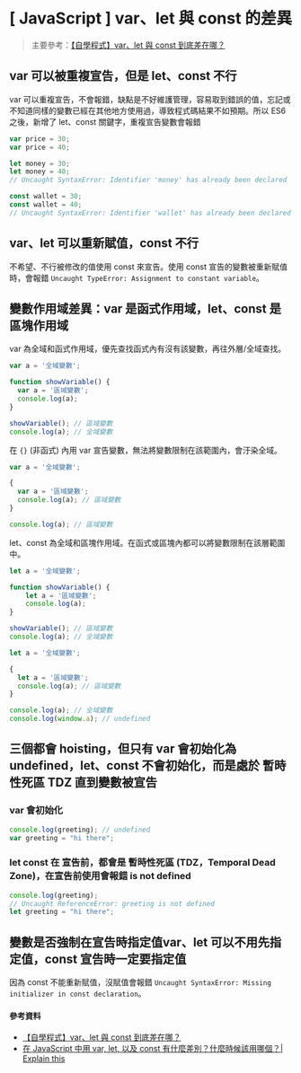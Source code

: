 # \[ JavaScript ] var、let 與 const 的差異
> 主要參考：<a href="https://vocus.cc/article/61e64209fd8978000115de66" target="_blank">【自學程式】var、let 與 const 到底差在哪？</a>

## var 可以被重複宣告，但是 let、const 不行
var 可以重複宣告，不會報錯，缺點是不好維護管理，容易取到錯誤的值，忘記或不知道同樣的變數已經在其他地方使用過，導致程式碼結果不如預期。所以 ES6 之後，新增了 let、const 關鍵字，重複宣告變數會報錯

```js
var price = 30;
var price = 40;

let money = 30;
let money = 40;
// Uncaught SyntaxError: Identifier 'money' has already been declared

const wallet = 30;
const wallet = 40;
// Uncaught SyntaxError: Identifier 'wallet' has already been declared

```

## var、let 可以重新賦值，const 不行
不希望、不行被修改的值使用 const 來宣告。使用 const 宣告的變數被重新賦值時，會報錯 `Uncaught TypeError: Assignment to constant variable`。


## 變數作用域差異：var 是函式作用域，let、const 是區塊作用域
var 為全域和函式作用域，優先查找函式內有沒有該變數，再往外層/全域查找。

```js
var a = '全域變數';

function showVariable() {
  var a = '區域變數';
  console.log(a);
}

showVariable(); // 區域變數
console.log(a); // 全域變數
```

在 `{}` (非函式) 內用 var 宣告變數，無法將變數限制在該範圍內，會汙染全域。

```js
var a = '全域變數';

{
  var a = '區域變數';
  console.log(a); // 區域變數
}

console.log(a); // 區域變數
```

let、const 為全域和區塊作用域。在函式或區塊內都可以將變數限制在該層範圍中。
```js
let a = '全域變數';

function showVariable() {
    let a = '區域變數';
    console.log(a);
}

showVariable(); // 區域變數
console.log(a); // 全域變數
```
```js
let a = '全域變數';

{
  let a = '區域變數';
  console.log(a); // 區域變數
}

console.log(a); // 全域變數
console.log(window.a); // undefined
```

## 三個都會 hoisting，但只有 var 會初始化為 undefined，let、const 不會初始化，而是處於 暫時性死區 TDZ 直到變數被宣告

### var 會初始化
```js
console.log(greeting); // undefined
var greeting = "hi there";
```

### let const 在 宣告前，都會是 暫時性死區 (TDZ，Temporal Dead Zone)，在宣告前使用會報錯 is not defined
```js
console.log(greeting); 
// Uncaught ReferenceError: greeting is not defined
let greeting = "hi there";
```

## 變數是否強制在宣告時指定值var、let 可以不用先指定值，const 宣告時一定要指定值
因為 const 不能重新賦值，沒賦值會報錯 `Uncaught SyntaxError: Missing initializer in const declaration`。

#### 參考資料
* <a href="https://vocus.cc/article/61e64209fd8978000115de66" target="_blank">【自學程式】var、let 與 const 到底差在哪？</a>
* <a href="https://vocus.cc/article/61e64209fd8978000115de66" target="_blank">在 JavaScript 中用 var, let, 以及 const 有什麼差別？什麼時候該用哪個？| Explain this</a>